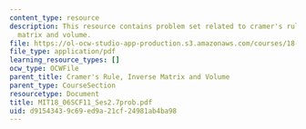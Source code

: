 ```yaml
---
content_type: resource
description: This resource contains problem set related to cramer's rule, inverse
  matrix and volume.
file: https://ol-ocw-studio-app-production.s3.amazonaws.com/courses/18-06sc-linear-algebra-fall-2011/d91543439c69ed9a21cf24981ab4ba98_MIT18_06SCF11_Ses2.7prob.pdf
file_type: application/pdf
learning_resource_types: []
ocw_type: OCWFile
parent_title: Cramer's Rule, Inverse Matrix and Volume
parent_type: CourseSection
resourcetype: Document
title: MIT18_06SCF11_Ses2.7prob.pdf
uid: d9154343-9c69-ed9a-21cf-24981ab4ba98
---
```

